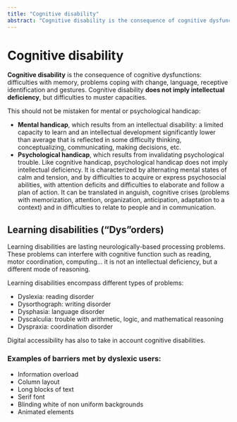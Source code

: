 ```yaml
---
title: "Cognitive disability"
abstract: "Cognitive disability is the consequence of cognitive dysfunctions"
---
```


# Cognitive disability

**Cognitive disability** is the consequence of cognitive dysfunctions: difficulties with memory, problems coping with change, language, receptive identification and gestures. Cognitive disability **does not imply intellectual deficiency**, but difficulties to muster capacities.

This should not be mistaken for mental or psychological handicap:

- **Mental handicap**, which results from an intellectual disability: a limited capacity to learn and an intellectual development significantly lower than average that is reflected in some difficulty thinking, conceptualizing, communicating, making decisions, etc.
- **Psychological handicap**, which results from invalidating psychological trouble. Like cognitive handicap, psychological handicap does not imply intellectual deficiency. It is characterized by alternating mental states of calm and tension, and by difficulties to acquire or express psychosocial abilities, with attention deficits and difficulties to elaborate and follow a plan of action. It can be translated in anguish, cognitive crises (problems with memorization, attention, organization, anticipation, adaptation to a context) and in difficulties to relate to people and in communication.

## Learning disabilities (“Dys”orders)

Learning disabilities are lasting neurologically-based processing problems. These problems can interfere with cognitive function such as reading, motor coordination, computing… it is not an intellectual deficiency, but a different mode of reasoning.

Learning disabilities encompass different types of problems:

- Dyslexia: reading disorder
- Dysorthograph: writing disorder
- Dysphasia: language disorder
- Dyscalculia: trouble with arithmetic, logic, and mathematical reasoning
- Dyspraxia: coordination disorder

Digital accessibility has also to take in account cognitive disabilities. 

### Examples of barriers met by dyslexic users:

- Information overload
- Column layout
- Long blocks of text
- Serif font
- Blinding white of non uniform backgrounds
- Animated elements
